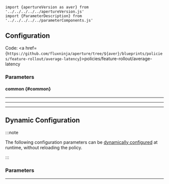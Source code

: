 <!-- Configuration Marker -->

```mdx-code-block
import {apertureVersion as aver} from '../../../../../apertureVersion.js'
import {ParameterDescription} from '../../../../../parameterComponents.js'
```

## Configuration

Code: <a
href={`https://github.com/fluxninja/aperture/tree/${aver}/blueprints/policies/feature-rollout/average-latency`}>policies/feature-rollout/average-latency</a>

### Parameters

#### common {#common}

<a id="common-policy-name"></a> <ParameterDescription
    name="common.policy_name"
    type="
string"
    reference=""
    value="__REQUIRED_FIELD__"
    description='Name of the policy.' />

---

<a id="policy"></a> <ParameterDescription
    name="policy"
    type="
Object (policies/feature-rollout/base:schema:rollout_policy)"
    reference="../../../bundled-blueprints/policies/feature-rollout/base#rollout-policy"
    value="{'components': [], 'drivers': {}, 'evaluation_interval': '1s', 'load_shaper': {'flow_regulator_parameters': {'flow_selector': {'flow_matcher': {'control_point': '__REQUIRED_FIELD__'}, 'service_selector': {'service': '__REQUIRED_FIELD__'}}, 'label_key': ''}, 'steps': [{'duration': '__REQUIRED_FIELD__', 'target_accept_percentage': '__REQUIRED_FIELD__'}]}, 'resources': {'flow_control': {'classifiers': []}}}"
    description='Parameters for the Feature Rollout policy.' />

---

<a id="dashboard"></a> <ParameterDescription
    name="dashboard"
    type="
Object (policies/feature-rollout/base:param:dashboard)"
    reference="../../../bundled-blueprints/policies/feature-rollout/base#dashboard"
    value="{'datasource': {'filter_regex': '', 'name': '$datasource'}, 'refresh_interval': '5s', 'time_from': 'now-15m', 'time_to': 'now'}"
    description='Configuration for the Grafana dashboard accompanying this policy.' />

---

## Dynamic Configuration

:::note

The following configuration parameters can be
[dynamically configured](/reference/aperturectl/apply/dynamic-config/dynamic-config.md)
at runtime, without reloading the policy.

:::

### Parameters

<a id="load-shaper"></a> <ParameterDescription
    name="load_shaper"
    type="
Object (aperture.spec.v1.FlowRegulatorDynamicConfig)"
    reference="../../../spec#flow-regulator-dynamic-config"
    value="__REQUIRED_FIELD__"
    description='Default configuration for flow regulator that can be updated at the runtime without shutting down the policy.' />

---
